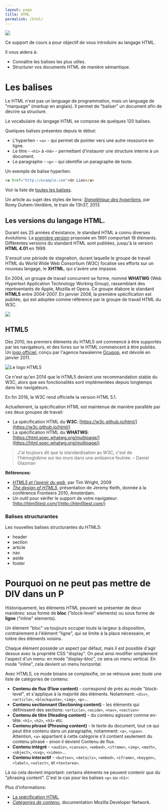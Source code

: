 ```yaml
---
layout: page
title: HTML
permalink: /html/
---
```


![](/cours-html/img/head-body-tag.jpg)

Ce support de cours a pour objectif de vous introduire au langage HTML.

Il vous aidera à: 

- Connaître les balises les plus utiles.
- Structurer vos documents HTML de manière sémantique.

Les balises
==

Le HTML n'est pas un language de programmation, mais un language de "marquage" (*markup* en anglais). Il permet de "baliser" un document afin de décrire sa structure.

Le vocabulaire du langage HTML se compose de quelques 120 balises.

Quelques balises présentes depuis le début:

* L'hyperlien - `<a>` - qui permet de pointer vers une autre ressource en ligne.     
* Le titre - `<h1>` à `<h6>` - permettant d'instaurer une structure interne à un document.    
* Le paragraphe - `<p>` - qui identifie un paragraphe de texte.

Un exemple de balise hyperlien:

```html
<a href="http://example.com">Un Lien</a>
```

Voir la liste de [toutes les balises](balises/).

Un article au sujet des styles de liens:
*[Signalétique des hyperliens](http://letrainde13h37.fr/43/signaletique-hyperliens/)*, par Romy Duhem-Verdière, le train de 13h37, 2013



## Les versions du langage HTML.

Durant ses 25 années d'existance, le standard HTML a connu diverses évolutions. La [première version](https://www.w3.org/History/19921103-hypertext/hypertext/WWW/MarkUp/Tags.html) proposée en 1991 comportait 18 éléments. Différentes versions du standard HTML sont publiées, jusqu'à la version **HTML 4.01** en 1999.

S'ensuit une période de stagnation, durant laquelle le groupe de travail HTML du World Wide Web Consortium (W3C) focalise ses efforts sur un nouveau langage, le **XHTML**, qui s'avère une impasse.

En 2004, un groupe de travail concurrent se forme, nommé **WHATWG** (Web Hypertext Application Technology Working Group), rassemblant des représentants de Apple, Mozilla et Opera. Ce groupe élabore le standard **HTML5** entre 2004-2007. En janvier 2008, la première spécification est publiée, qui est adoptée comme référence par le groupe de travail HTML du W3C.

![](/cours-html/img/standards-timeline-html.png)

## HTML5

Dès 2010, les premiers éléments du HTML5 ont commencé à être supportés par les navigateurs, et des livres sur le HTML commencent à être publiés. Un [logo officiel](https://www.w3.org/html/logo/), conçu par l'agence hawaïenne [Ocupop](http://ocupop.com/html5), est dévoilé en janvier 2011.

![Le logo HTML5](/cours-html/img/logo-html5.png)

Ce n'est qu'en 2014 que le HTML5 devient une recommandation stable du W3C, alors que ses fonctionalités sont implémentées depuis longtemps dans les navigateurs.

En fin 2016, le W3C rend officielle la version HTML 5.1.

Actuellement, la spécification HTML est maintenue de manière parallèle par ces deux groupes de travail: 

- La spécification HTML du **W3C**: [https://w3c.github.io/html/](https://w3c.github.io/html/)
- La spécification HTML du **WHATWG**: [https://html.spec.whatwg.org/multipage/](https://html.spec.whatwg.org/multipage/)

> J'ai toujours dit que la standardisation au W3C, c'est de l'hémoglobine sur les murs dans une ambiance feutrée. – Daniel Glazman

**Références:**

- *[HTML5 et l’avenir du web](http://www.pompage.net/traduction/html5-et-le-futur-du-web)*, par Tim Wright, 2009
- *[The design of HTML5](https://adactio.com/articles/1704)*, présentation de Jeremy Keith, donnée à la conférence Fronteers 2010, Amsterdam.
- Un outil pour vérifer le support de votre navigateur: [http://html5test.com/](http://html5test.com/)

<h3>Balises structurantes</h3>

Les nouvelles balises structurantes du HTML5:

- header
- section
- article
- nav
- aside
- footer

Pourquoi on ne peut pas mettre de DIV dans un P
===

Historiquement, les éléments HTML peuvent se présenter de deux manières: sous forme de **bloc** ("block-level" elements) ou sous forme de **ligne** ("inline" elements). 

Un élément "bloc" va toujours occuper toute la largeur à disposition, contrairement à l'élément "ligne", qui se limite à la place nécessaire, et tolère des éléments voisins. 

Chaque élément possède un aspect par défaut, mais il est possible d'agir dessus avec la propriété CSS "display". On peut ainsi modifier simplement l'aspect d'un menu: en mode "display-bloc", ce sera un menu vertical. En mode "inline", cela devient un menu horizontal.

Avec HTML5, ce mode binaire se complexifie, on se retrouve avec toute une liste de catégories de contenu: 

- **Contenu de flux (Flow content)** - correspond de près au mode "block-level", et s'applique à la majorité des éléments. Notamment: `<div>`, `<article>`, `<blockquote>`, `<img>`, `<p>`...
- **Contenu sectionnant (Sectioning content)** - les éléments qui définissent des sections: `<article>`, `<aside>`, `<nav>`, `<section>`
- **Contenu de titre (Heading content)** - du contenu agissant comme en-tête: `<h1>`, `<h2>`, `<h3>` etc.
- **Contenu phrasé (Phrasing content)** - le texte du document, tout ce qui peut être contenu dans un paragraphe, notamment: `<a>`, `<span>`. Attention, `<a>` appartient à cette catégorie s'il contient seulement du contenu phrasé - sinon il devient Contenu de flux.
- **Contenu intégré** - `<audio>`, `<canvas>`, `<embed>`, `<iframe>`, `<img>`, `<math>`, `<object>`, `<svg>`, `<video>`...
- **Contenu interactif** - `<button>`, `<details>`, `<embed>`, `<iframe>`, `<keygen>`, `<label>`, `<select>`, et `<textarea>`.

Là où cela devient important: certains éléments ne peuvent contenir *que* du "phrasing content". C'est le cas pour les balises `<p>` ou `<h1>`:  
 
Plus d'informations: 
 
- [La spécification HTML](https://dev.w3.org/html5/spec-preview/content-models.html).
- *[Catégories de contenu](https://developer.mozilla.org/fr/docs/Web/HTML/Catégorie_de_contenu)*, documentation Mozilla Developer Network.
